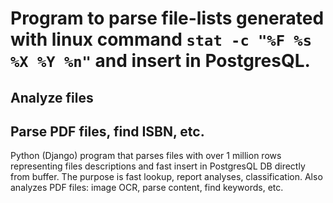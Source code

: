 # Program to parse file-lists generated with linux command `stat -c "%F %s %X %Y %n"` and insert in PostgresQL.
## Analyze files
## Parse PDF files, find ISBN, etc.

Python (Django) program that parses files with over 1 million rows representing files descriptions and fast insert in PostgresQL DB directly from buffer. The purpose is fast lookup, report analyses, classification. Also analyzes PDF files: image OCR, parse content, find keywords, etc.
